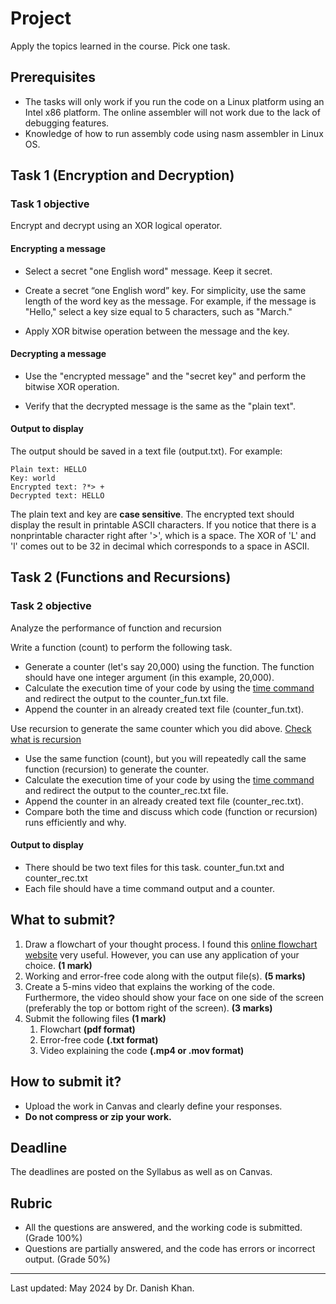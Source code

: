# Project

Apply the topics learned in the course. Pick one task.

## Prerequisites

- The tasks will only work if you run the code on a Linux platform using an Intel x86 platform. The online assembler will not work due to the lack of debugging features.
- Knowledge of how to run assembly code using nasm assembler in Linux OS.

## Task 1 (Encryption and Decryption)

### Task 1 objective

Encrypt and decrypt using an XOR logical operator.

#### Encrypting a message

- Select a secret "one English word" message. Keep it secret.

- Create a secret “one English word” key. For simplicity, use the same length of the word key as the message.  For example, if the message is "Hello," select a key size equal to 5 characters, such as "March."

- Apply XOR bitwise operation between the message and the key.

#### Decrypting a message

- Use the "encrypted message" and the "secret key" and perform the bitwise XOR operation.

- Verify that the decrypted message is the same as the "plain text".

#### Output to display

The output should be saved in a text file (output.txt). For example:

```
Plain text: HELLO
Key: world
Encrypted text: ?*> +
Decrypted text: HELLO
```

The plain text and key are __case sensitive__. The encrypted text should display the result in printable ASCII characters. If you notice that there is a nonprintable character right after '>', which is a space. The XOR of 'L' and 'l' comes out to be 32 in decimal which corresponds to a space in ASCII.


## Task 2 (Functions and Recursions)
### Task 2 objective

Analyze the performance of function and recursion

Write a function (count) to perform the following task.

- Generate a counter (let's say 20,000) using the function. The function should have one integer argument (in this example, 20,000).
- Calculate the execution time of your code by using the [time command](https://en.wikipedia.org/wiki/Time_(Unix)) and redirect the output to the counter_fun.txt file.
- Append the counter in an already created text file (counter_fun.txt).

Use recursion to generate the same counter which you did above. [Check what is recursion](https://en.wikipedia.org/wiki/Recursion_(computer_science)) 

- Use the same function (count), but you will repeatedly call the same function (recursion) to generate the counter.
- Calculate the execution time of your code by using the [time command](https://en.wikipedia.org/wiki/Time_(Unix)) and redirect the output to the counter_rec.txt file.
- Append the counter in an already created text file (counter_rec.txt).
- Compare both the time and discuss which code (function or recursion) runs efficiently and why.

#### Output to display

- There should be two text files for this task. counter_fun.txt and counter_rec.txt
- Each file should have a time command output and a counter.


## What to submit?

1. Draw a flowchart of your thought process. I found this [online flowchart website](http://www.draw.io/) very useful. However, you can use any application of your choice. **(1 mark)**
2. Working and error-free code along with the output file(s). **(5 marks)**
3. Create a 5-mins video that explains the working of the code. Furthermore, the video should show your face on one side of the screen (preferably the top or bottom right of the screen). **(3 marks)**
4. Submit the following files **(1 mark)**
   1. Flowchart **(pdf format)**
   2. Error-free code **(.txt format)**
   3. Video explaining the code **(.mp4 or .mov format)**


## How to submit it?

- Upload the work in Canvas and clearly define your responses.
- __Do not compress or zip your work.__

## Deadline

The deadlines are posted on the Syllabus as well as on Canvas.

## Rubric

- All the questions are answered, and the working code is submitted. (Grade 100%)
- Questions are partially answered, and the code has errors or incorrect output. (Grade 50%)

------

Last updated: May 2024 by Dr. Danish Khan. 
